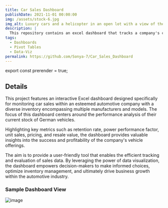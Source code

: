 ```yaml
---
title: Car Sales Dashboard
publishDate: 2021-11-01 00:00:00
img: /assets/stock-6.jpg
img_alt: Luxury cars and a helicopter in an open lot with a view of the natural greenery
description: |
  This repository contains an excel dashboard that tracks a company's car sales by several requested factors
tags:
  - Dashboards
  - Pivot Tables
  - Data-Viz
permalink: https://github.com/Sonya-7/Car_Sales_Dashboard
---
```

export const prerender = true;

## Details

This project features an interactive Excel dashboard designed specifically for monitoring car sales within an esteemed automotive company with a diverse inventory encompassing multiple manufacturers and models. The focus of this dashboard centers around the performance analysis of their current stock of German vehicles.

Highlighting key metrics such as retention rate, power performance factor, unit sales, pricing, and resale value, the dashboard provides valuable insights into the success and profitability of the company's vehicle offerings.

The aim is to provide a user-friendly tool that enables the efficient tracking and evaluation of sales data. By leveraging the power of data visualization, the dashboard empowers decision-makers to make informed choices, optimize inventory management, and ultimately drive business growth within the automotive industry.

### Sample Dashboard View
![image](https://github.com/Sonya-7/Local_Dashboard/assets/92489108/e3fb271a-9ec7-42b3-b920-d63e8fa7b653)

<!--
Very first instance commented out for posterity
![image](https://user-images.githubusercontent.com/92489108/172706858-16588c80-a470-4d68-afc3-3e7f6644f9e4.png) -->